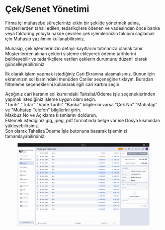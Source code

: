 # Çek/Senet Yönetimi

Firma içi muhasebe süreçlerinizi etkin bir şekilde yönetmek adına, müşterilerden tahsil edilen, tedarikçilere ödenen ve vadesinden önce banka veya faktoring yoluyla nakde çevrilen çek işlemlerinizin takibini sağlamak için Muhasip yazılımını kullanabilirsiniz.

Muhasip, çek işlemlerinizin detaylı kayıtlarını tutmanıza olanak tanır. Müşterilerden alınan çekleri sisteme ekleyerek ödeme tarihlerini belirleyebilir ve tedarikçilere verilen çeklerin durumunu düzenli olarak güncelleyebilirsiniz.&#x20;

İlk olarak işlem yapmak istediğiniz Cari Ekranına ulaşmalısınız. Bunun için ekranınızın sol kısmındaki menüden Cariler seçeneğine tıklayın. Buradan filtreleme seçeneklerini kullanarak ilgili cari kartını seçin.

Açtığınız cari kartının sol kısmındaki Tahsilat/Ödeme işle seçeneklerinden yapmak istediğiniz işleme uygun olanı seçin. \
"Tarih" "Tutar" "Vade Tarihi" "Banka" bilgilerini varsa "Çek No" "Muhatap" ve "Muhatap Telefon" bilgilerini girin. \
Makbuz No ve Açıklama kısımlarını doldurun. \
Eklemek istediğiniz jpg, jpeg, pdf formatında belge var ise Dosya kısmından yükleyebilirsiniz.\
Son olarak Tahsilat/Ödeme İşle butonuna basarak işleminizi tamamlayabilirsiniz.&#x20;

<figure><img src="../../../.gitbook/assets/EkranKayd2024-01-2413.03.21-ezgif.com-video-to-gif-converter (1) (1).gif" alt=""><figcaption></figcaption></figure>
